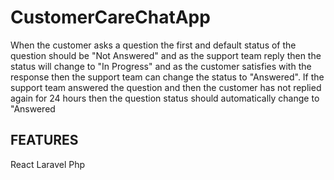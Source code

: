 # CustomerCareChatApp
 
When the customer asks a question the first and default status of the question should be "Not Answered" and as the support team reply then the status will change to "In Progress" and as the customer satisfies with the response then the support team can change the status to "Answered". If the support team answered the question and then the customer has not replied again for 24 hours then the question status should automatically change to "Answered

## FEATURES

React
Laravel
Php
